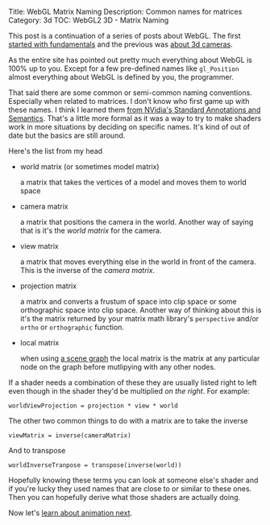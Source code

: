Title: WebGL Matrix Naming
Description: Common names for matrices
Category: 3d
TOC: WebGL2 3D - Matrix Naming


This post is a continuation of a series of posts about WebGL. The first
[started with fundamentals](webgl-fundamentals.html) and the previous
was [about 3d cameras](webgl-3d-camera.html).

As the entire site has pointed out pretty much everything about WebGL is
100% up to you. Except for a few pre-defined names like `gl_Position`
almost everything about WebGL is defined by you, the programmer.

That said there are some common or semi-common naming conventions. Especially
when related to matrices. I don't know who first game up with these names. I
think I learned them [from NVidia's Standard Annotations and Semantics](http://www.nvidia.com/object/using_sas.html).
That's a little more formal as it was a way to try to make shaders work
in more situations by deciding on specific names. It's kind of out of date
but the basics are still around.

Here's the list from my head

*   world matrix (or sometimes model matrix)

    a matrix that takes the vertices of a model and moves them to world space

*   camera matrix

    a matrix that positions the camera in the world. Another way of saying
    that is it's the *world matrix* for the camera.

*   view matrix

    a matrix that moves everything else in the world in front of the camera.
    This is the inverse of the *camera matrix*.

*   projection matrix

    a matrix and converts a frustum of space into clip space or some orthographic
    space into clip space. Another way of thinking about this is it's the matrix
    returned by your matrix math library's `perspective` and/or `ortho` or
    `orthographic` function.

*   local matrix

    when using [a scene graph](webgl-scene-graph.html) the local matrix is the
    matrix at any particular node on the graph before mutlipying with any other
    nodes.


If a shader needs a combination of these they are usually listed right to left
even though in the shader they'd be multiplied *on the right*. For example:

    worldViewProjection = projection * view * world

The other two common things to do with a matrix are to take the inverse

    viewMatrix = inverse(cameraMatrix)

And to transpose

    worldInverseTranpose = transpose(inverse(world))

Hopefully knowing these terms you can look at someone else's shader
and if you're lucky they used names that are close to or similar to
these ones. Then you can hopefully derive what those shaders are
actually doing.

Now let's [learn about animation next](webgl-animation.html).

